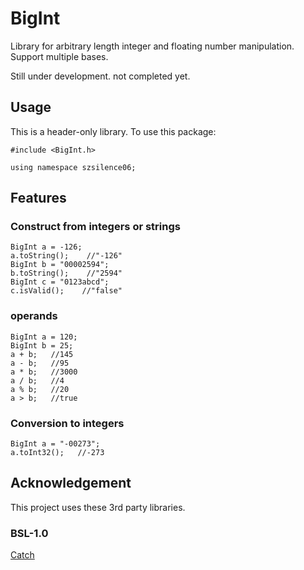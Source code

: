 # BigInt
Library for arbitrary length integer and floating number manipulation. Support multiple bases. 

Still under development. not completed yet.

## Usage

This is a header-only library. To use this package:
```
#include <BigInt.h>

using namespace szsilence06;
```

## Features

### Construct from integers or strings

```
BigInt a = -126;
a.toString();    //"-126"
BigInt b = "00002594";
b.toString();    //"2594"
BigInt c = "0123abcd";
c.isValid();    //"false"
```

### operands

```
BigInt a = 120;
BigInt b = 25;
a + b;   //145
a - b;   //95
a * b;   //3000
a / b;   //4
a % b;   //20
a > b;   //true
```

### Conversion to integers

```
BigInt a = "-00273";
a.toInt32();   //-273
```

## Acknowledgement

This project uses these 3rd party libraries.

### BSL-1.0

<a href="https://github.com/philsquared/Catch">Catch</a>


